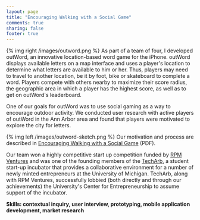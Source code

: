 ```yaml
---
layout: page
title: "Encouraging Walking with a Social Game"
comments: true
sharing: false
footer: true
---
```

{% img right /images/outword.png %}
As part of a team of four, I developed outWord, an innovative location-based word game for the iPhone. outWord displays available letters on a map interface and uses a player's location to determine what letters are available to him or her. Thus, players may need to travel to another location, be it by foot, bike or skateboard to complete a word. Players compete with others nearby to maximize their score radius, the geographic area in which a player has the highest score, as well as to get on outWord's leaderboard.

One of our goals for outWord was to use social gaming as a way to encourage outdoor activity. We conducted user research with active players of outWord in the Ann Arbor area and found that players were motivated to explore the city for letters.

{% img left /images/outword-sketch.png %}
Our motivation and process are described in <a href="/assets/outword.pdf">Encouraging Walking with a Social Game</a> (PDF).

Our team won a highly competitive start up competition funded by <a href="http://www.rpmvc.com/">RPM Ventures</a> and was one of the founding members of the <a href="http://cfe.umich.edu/techarb/">TechArb</a>, a student start-up incubator that provides a collaborative environment for a number of newly minted entrepreneurs at the University of Michigan. TechArb, along with RPM Ventures, successfully lobbied (both directly and through our achievements) the University's Center for Entrepreneurship to assume support of the incubator.

**Skills: contextual inquiry, user interview, prototyping, mobile application development, market research**